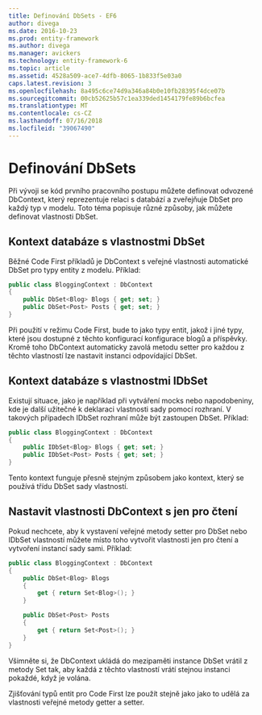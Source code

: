 ```yaml
---
title: Definování DbSets - EF6
author: divega
ms.date: 2016-10-23
ms.prod: entity-framework
ms.author: divega
ms.manager: avickers
ms.technology: entity-framework-6
ms.topic: article
ms.assetid: 4528a509-ace7-4dfb-8065-1b833f5e03a0
caps.latest.revision: 3
ms.openlocfilehash: 8a495c6ce74d9a346a84b0e10fb28395f4dce07b
ms.sourcegitcommit: 00cb52625b57c1ea339ded1454179fe89b6bcfea
ms.translationtype: MT
ms.contentlocale: cs-CZ
ms.lasthandoff: 07/16/2018
ms.locfileid: "39067490"
---
```

# <a name="defining-dbsets"></a>Definování DbSets
Při vývoji se kód prvního pracovního postupu můžete definovat odvozené DbContext, který reprezentuje relaci s databází a zveřejňuje DbSet pro každý typ v modelu. Toto téma popisuje různé způsoby, jak můžete definovat vlastnosti DbSet.  

## <a name="dbcontext-with-dbset-properties"></a>Kontext databáze s vlastnostmi DbSet  

Běžné Code First příkladů je DbContext s veřejné vlastnosti automatické DbSet pro typy entity z modelu. Příklad:  

``` csharp
public class BloggingContext : DbContext
{
    public DbSet<Blog> Blogs { get; set; }
    public DbSet<Post> Posts { get; set; }
}
```  

Při použití v režimu Code First, bude to jako typy entit, jakož i jiné typy, které jsou dostupné z těchto konfigurací konfigurace blogů a příspěvky. Kromě toho DbContext automaticky zavolá metodu setter pro každou z těchto vlastností lze nastavit instanci odpovídající DbSet.  

## <a name="dbcontext-with-idbset-properties"></a>Kontext databáze s vlastnostmi IDbSet  

Existují situace, jako je například při vytváření mocks nebo napodobeniny, kde je další užitečné k deklaraci vlastnosti sady pomocí rozhraní. V takových případech IDbSet rozhraní může být zastoupen DbSet. Příklad:  

``` csharp
public class BloggingContext : DbContext
{
    public IDbSet<Blog> Blogs { get; set; }
    public IDbSet<Post> Posts { get; set; }
}
```  

Tento kontext funguje přesně stejným způsobem jako kontext, který se používá třídu DbSet sady vlastností.  

## <a name="dbcontext-with-read-only-set-properties"></a>Nastavit vlastnosti DbContext s jen pro čtení  

Pokud nechcete, aby k vystavení veřejné metody setter pro DbSet nebo IDbSet vlastností můžete místo toho vytvořit vlastnosti jen pro čtení a vytvoření instancí sady sami. Příklad:  

``` csharp
public class BloggingContext : DbContext
{
    public DbSet<Blog> Blogs
    {
        get { return Set<Blog>(); }
    }

    public DbSet<Post> Posts
    {
        get { return Set<Post>(); }
    }
}
```  

Všimněte si, že DbContext ukládá do mezipaměti instance DbSet vrátil z metody Set tak, aby každá z těchto vlastností vrátí stejnou instanci pokaždé, když je volána.  

Zjišťování typů entit pro Code First lze použít stejně jako jako to udělá za vlastnosti veřejné metody getter a setter.  
